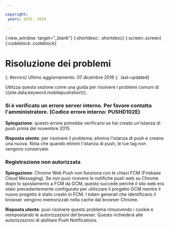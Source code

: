 ```yaml
---

copyright:
 years: 2015, 2016

---
```


{:new_window: target="_blank"}
{:shortdesc: .shortdesc}
{:screen:.screen}
{:codeblock:.codeblock}

# Risoluzione dei problemi
{: #errors}
Ultimo aggiornamento: 07 dicembre 2016
{: .last-updated}

Utilizza questa sezione come una guida per risolvere i problemi comuni di {{site.data.keyword.mobilepushshort}}.


### Si è verificato un errore server interno. Per favore contatta l'amministratore. (Codice errore interno: PUSHD102E)

**Spiegazione**: questo errore potrebbe verificarsi se hai creato un'istanza di push prima del novembre 2015.  

**Risposta utente**: per risolvere il problema, elimina l'istanza di push e creane una nuova. Nota che quando elimini l'istanza di push, le tue tag non vengono conservate.


### Registrazione non autorizzata

**Spiegazione**: Chrome Web Push non funziona con le chiavi FCM (Firebase Cloud Messaging). Se non puoi ricevere le notifiche push web su Chrome dopo lo spostamento a FCM da GCM, questo succede perché il sito web era stato precedentemente configurato per utilizzare il progetto GCM mentre il nuovo progetto è stato creato in FCM. I token generati che identificano il browser vengono memorizzati nella cache dal browser Chrome.

**Risposta utente**: puoi risolvere questo problema rimuovendo i cookie e reimpostando le autorizzazioni del browser. Questo richiederà alle autorizzazioni di abilitare Push Notifications. 

